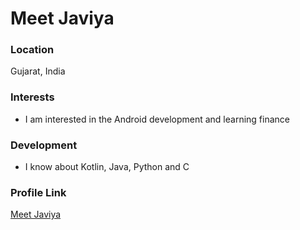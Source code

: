 # Meet Javiya

### Location

Gujarat, India

### Interests

- I am interested in the Android development and learning finance

### Development

- I know about Kotlin, Java, Python and C

### Profile Link

[Meet Javiya](https://github.com/meet-javiya0)
